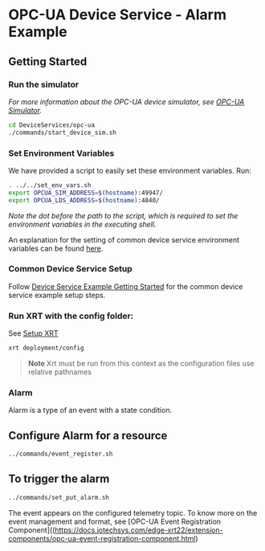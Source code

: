 # OPC-UA Device Service - Alarm Example

## Getting Started

### **Run the simulator**

_For more information about the OPC-UA device simulator, see [OPC-UA Simulator](https://docs.iotechsys.com/edge-xrt22/simulators/opc-ua/overview.html)._

```bash
cd DeviceServices/opc-ua
./commands/start_device_sim.sh
```

### **Set Environment Variables**

We have provided a script to easily set these environment variables. Run:

```bash
. ../../set_env_vars.sh
export OPCUA_SIM_ADDRESS=$(hostname):49947/
export OPCUA_LDS_ADDRESS=$(hostname):4840/
```

_Note the dot before the path to the script, which is required to set the environment variables in the executing shell._

An explanation for the setting of common device service environment variables can be found [here](../interactive-walkthrough/ds-getting-started-common.md#Device-service-configuration-setup).

### **Common Device Service Setup**

Follow [Device Service Example Getting Started](../interactive-walkthrough/ds-getting-started-common.md) for the common device service example setup steps.

### **Run XRT with the config folder:**

See [Setup XRT](../interactive-walkthrough/setup-xrt.md)

```bash
xrt deployment/config
```

> **Note** Xrt must be run from this context as the configuration files use relative pathnames

### Alarm

Alarm is a type of an event with a state condition. 

## Configure Alarm for a resource

```bash
../commands/event_register.sh
```

## To trigger the alarm

```bash
../commands/set_put_alarm.sh
```
The event appears on the configured telemetry topic. To know more on the event management and format, see [OPC-UA Event Registration Component]((https://docs.iotechsys.com/edge-xrt22/extension-components/opc-ua-event-registration-component.html) 

